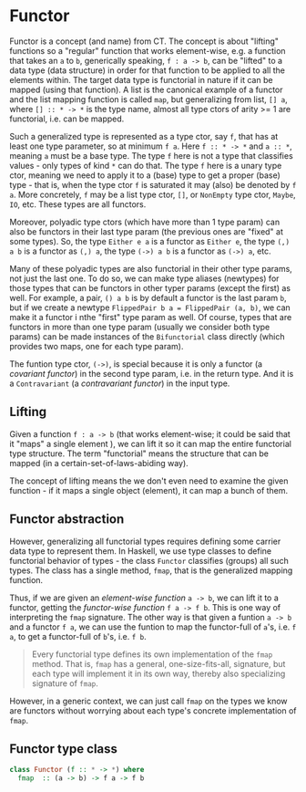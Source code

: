 # Functor

Functor is a concept (and name) from CT. The concept is about "lifting" functions so a "regular" function that works element-wise, e.g. a function that takes an `a` to `b`, generically speaking, `f : a -> b`, can be "lifted" to a data type (data structure) in order for that function to be applied to all the elements within. The target data type is functorial in nature if it can be mapped (using that function). A list is the canonical example of a functor and the list mapping function is called `map`, but generalizing from list, `[] a`, where `[] :: * -> *` is the type name, almost all type ctors of arity >= 1 are functorial, i.e. can be mapped.

Such a generalized type is represented as a type ctor, say `f`, that has at least one type parameter, so at minimum `f a`. Here `f :: * -> *` and `a :: *`, meaning `a` must be a base type. The type `f` here is not a type that classifies values - only types of kind `*` can do that. The type `f` here is a unary type ctor, meaning we need to apply it to a (base) type to get a proper (base) type - that is, when the type ctor `f` is saturated it may (also) be denoted by `f a`. More concretely, `f` may be a list type ctor, `[]`, or `NonEmpty` type ctor, `Maybe`, `IO`, etc. These types are all functors.

Moreover, polyadic type ctors (which have more than 1 type param) can also be functors in their last type param (the previous ones are "fixed" at some types). So, the type `Either e a` is a functor as `Either e`, the type `(,) a b` is a functor as `(,) a`, the type `(->) a b` is a functor as `(->) a`, etc.

Many of these polyadic types are also functorial in their other type params, not just the last one. To do so, we can make type aliases (newtypes) for those types that can be functors in other typer params (except the first) as well. For example, a pair, `() a b` is by default a functor is the last param `b`, but if we create a newtype `FlippedPair b a = FlippedPair (a, b)`, we can make it a functor i nthe "first" type param as well. Of course, types that are functors in more than one type param (usually we consider both type params) can be made instances of the `Bifunctorial` class directly (which provides two maps, one for each type param).

The funtion type ctor, `(->)`, is special because it is only a functor (a *covariant functor*) in the second type param, i.e. in the return type. And it is a `Contravariant` (a *contravariant functor*) in the input type.

## Lifting

Given a function `f : a -> b` (that works element-wise; it could be said that it "maps" a single element ), we can lift it so it can map the entire functorial type structure. The term "functorial" means the structure that can be mapped (in a certain-set-of-laws-abiding way).

The concept of lifting means the we don't even need to examine the given function - if it maps a single object (element), it can map a bunch of them.

## Functor abstraction

However, generalizing all functorial types requires defining some carrier data type to represent them. In Haskell, we use type classes to define functorial behavior of types - the class `Functor` classifies (groups) all such types. The class has a single method, `fmap`, that is the generalized mapping function.

Thus, if we are given an *element-wise function* `a -> b`, we can lift it to a functor, getting the *functor-wise function* `f a -> f b`. This is one way of interpreting the `fmap` signature. The other way is that given a funtion `a -> b` and a functor `f a`, we can use the funtion to map the functor-full of `a`'s, i.e. `f a`, to get a functor-full of `b`'s, i.e. `f b`.

>Every functorial type defines its own implementation of the `fmap` method. That is, `fmap` has a general, one-size-fits-all, signature, but each type will implement it in its own way, thereby also specializing signature of `fmap`.

However, in a generic context, we can just call `fmap` on the types we know are functors without worrying about each type's concrete implementation of `fmap`.



## Functor type class

```hs
class Functor (f :: * -> *) where
  fmap  :: (a -> b) -> f a -> f b
```
